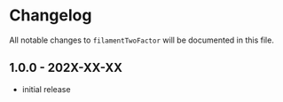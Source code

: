 # Changelog

All notable changes to `filamentTwoFactor` will be documented in this file.

## 1.0.0 - 202X-XX-XX

- initial release
